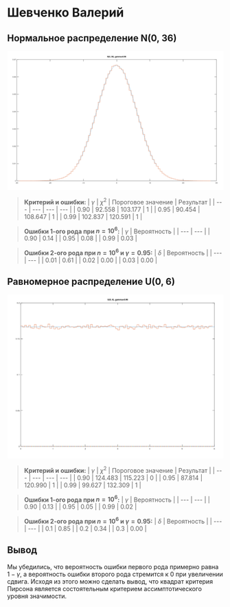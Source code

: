 # Шевченко Валерий

## **Нормальное распределение N(0, 36)**

![norm_graph](norm_graph1.png)

>**Критерий и ошибки:**
>| $\gamma$ | $\chi^2$ | Пороговое значение | Результат |
>| --- | --- | --- | --- |
>| $0.90$ | $92.558$ | $103.177$ | $1$ |
>| $0.95$ | $90.454$ | $108.647$ | $1$ |
>| $0.99$ | $102.837$ | $120.591$ | $1$ |

>**Ошибки 1-ого рода при $n = 10^6$:**
>| $\gamma$ | Вероятность |
>| --- | --- |
>| $0.90$ | $0.14$ |
>| $0.95$ | $0.08$ |
>| $0.99$ | $0.03$ |

>**Ошибки 2-ого рода при $n = 10^6$ и $\gamma = 0.95$:**
>| $\delta$ | Вероятность |
>| --- | --- |
>| $0.01$ | $0.61$ |
>| $0.02$ | $0.00$ |
>| $0.03$ | $0.00$ |

## **Равномерное распределение U(0, 6)**

![ravn_graph](ravn_graph1.png)

>**Критерий и ошибки:**
>| $\gamma$ | $\chi^2$ | Пороговое значение | Результат |
>| --- | --- | --- | --- |
>| $0.90$ | $124.483$ | $115.223$ | $0$ |
>| $0.95$ | $87.814$ | $120.990$ | $1$ |
>| $0.99$ | $99.627$ | $132.309$ | $1$ |

>**Ошибки 1-ого рода при $n = 10^6$:**
>| $\gamma$ | Вероятность |
>| --- | --- |
>| $0.90$ | $0.13$ |
>| $0.95$ | $0.05$ |
>| $0.99$ | $0.02$ |

>**Ошибки 2-ого рода при $n = 10^6$ и $\gamma = 0.95$:**
>| $\delta$ | Вероятность |
>| --- | --- |
>| $0.1$ | $0.85$ |
>| $0.2$ | $0.34$ |
>| $0.3$ | $0.00$ |

## **Вывод**

Мы убедились, что вероятность ошибки первого рода примерно равна $1-\gamma$, а вероятность ошибки второго рода стремится к $0$ при увеличении сдвига. Исходя из этого можно сделать вывод, что квадрат критерия Пирсона является состоятельным критерием ассимптотического уровня значимости.
